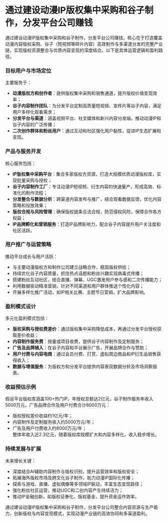 # 通过建设动漫IP版权集中采购和谷子制作，分发平台公司赚钱
通过建设动漫IP版权集中采购和谷子制作，分发平台公司赚钱，核心在于打造覆盖动漫内容版权采购、谷子（短视频等碎片内容）高效制作与多渠道分发的完整产业链，实现版权资源整合与优质内容变现的深度结合。以下是具体运营逻辑和盈利路径。

### 目标用户与市场定位  
主要服务于：  
* **动漫版权方和创作者**：提供版权集中采购和销售通道，提升版权价值变现效率；  
* **谷子内容制作团队**：为分发平台定制高质量短视频、宣传片等谷子内容，满足用户多样化观看需求；  
* **分发平台与渠道**：涵盖视频平台、社交媒体和新兴内容分发端，推动动漫IP和谷子内容的广泛传播；  
* **二次创作群体和粉丝用户**：通过互动和社区强化用户黏性，促进IP生态扩展和变现。

### 产品与服务开发  
核心服务包括：  
* **IP版权集中采购平台**：集合多家版权方资源，打造大规模优质动漫版权库，实现批量采购与授权；  
* **谷子内容制作工厂**：专注动漫IP短视频、衍生内容的快速量产，形成高效、标准化的制作流程；  
* **分发整合与数据分析**：跨渠道内容发布与推广，结合观看数据反馈，优化内容策略和投放效果；  
* **版权合规与风险管理**：确保版权链条合法合规，防范侵权风险，保障合作各方权益；  
* **IP品牌孵化和营销服务**：打造IP品牌影响力，配合谷子内容提升用户关注度和社区活跃。

### 用户推广与运营策略  
推动平台成长与用户活跃：  
* 与主要动漫版权方和制作公司建立战略合作，稳固版权供给；  
* 持续优化谷子内容质量，抓住热点话题和粉丝兴趣实现病毒式传播；  
* 搭建粉丝互动社区，结合直播、弹幕、UGC激发用户参与感和二次传播能力；  
* 利用数据驱动精准营销，针对不同渠道和用户群体推送个性化内容；  
* 开展多样化推广活动，如IP相关比赛、主题节日营销，扩大品牌影响。

### 盈利模式设计  
多元化盈利模式包括：  
* **版权采购与授权费差价**：通过版权集中采购降低成本，再通过分发平台授权获取差价收益；  
* **内容制作服务费**：按量或项目收费，提供谷子内容制作及定制服务；  
* **广告及品牌植入**：在谷子内容和平台展示广告，开展品牌合作与赞助；  
* **用户付费与内容电商**：通过会员付费、打赏、虚拟周边商品和IP衍生品销售获得收入；  
* **数据与增值服务**：为版权方和分发平台提供内容表现数据分析及市场洞察报表。

### 收益预估示例  
假设平台版权库涵盖100+热门IP，年授权总额达2亿元，谷子制作服务年收入5000万元，广告品牌合作及用户付费合计8000万元：  
* 版权授权差价收益约1亿元/年；  
* 内容制作及定制服务收入约5000万元/年；  
* 广告及用户付费收入约8000万元/年；  
整体年收入近2.3亿元，随着版权库规模扩大和内容多样化，收入稳步增长。

### 持续发展与扩展  
未来增长关键：  
* 深度结合AI辅助内容制作与版权识别，提升运营效率和版权安全；  
* 拓展海外版权市场及跨文化谷子制作，助力动漫IP国际化传播；  
* 探索与游戏、直播、虚拟偶像等多领域IP联动，丰富生态变现路径；  
* 强化粉丝社区运营，推动UGC和二创内容产生持续活力；  
* 推动IP金融创新，如版权证券化、版权基金，提升资金运作效率。

通过建设动漫IP版权集中采购和谷子制作，分发平台公司整合内容资源与生产能力，创新版权与内容变现模式，实现动漫产业链的高效协同和多渠道盈利。